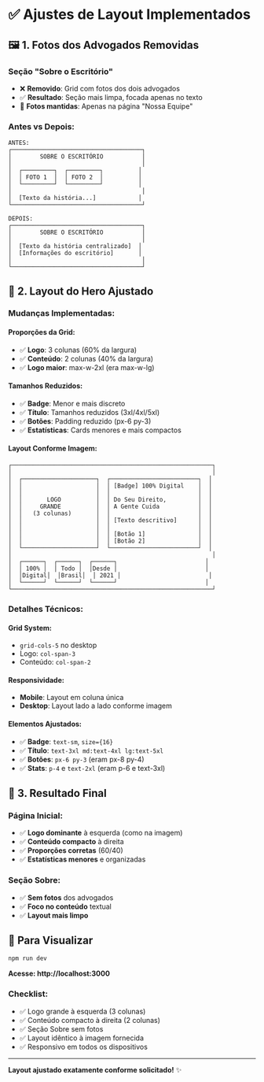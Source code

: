 # ✅ Ajustes de Layout Implementados

## 🖼️ **1. Fotos dos Advogados Removidas**

### **Seção "Sobre o Escritório"**
- ❌ **Removido**: Grid com fotos dos dois advogados
- ✅ **Resultado**: Seção mais limpa, focada apenas no texto
- 📍 **Fotos mantidas**: Apenas na página "Nossa Equipe"

### **Antes vs Depois**:
```
ANTES:
┌─────────────────────────────────────┐
│        SOBRE O ESCRITÓRIO           │
│                                     │
│  ┌─────────┐  ┌─────────┐          │
│  │ FOTO 1  │  │ FOTO 2  │          │
│  └─────────┘  └─────────┘          │
│                                     │
│  [Texto da história...]            │
└─────────────────────────────────────┘

DEPOIS:
┌─────────────────────────────────────┐
│        SOBRE O ESCRITÓRIO           │
│                                     │
│  [Texto da história centralizado]  │
│  [Informações do escritório]       │
│                                     │
└─────────────────────────────────────┘
```

## 🎨 **2. Layout do Hero Ajustado**

### **Mudanças Implementadas**:

#### **Proporções da Grid**:
- ✅ **Logo**: 3 colunas (60% da largura)
- ✅ **Conteúdo**: 2 colunas (40% da largura)
- ✅ **Logo maior**: max-w-2xl (era max-w-lg)

#### **Tamanhos Reduzidos**:
- ✅ **Badge**: Menor e mais discreto
- ✅ **Título**: Tamanhos reduzidos (3xl/4xl/5xl)
- ✅ **Botões**: Padding reduzido (px-6 py-3)
- ✅ **Estatísticas**: Cards menores e mais compactos

#### **Layout Conforme Imagem**:
```
┌─────────────────────────────────────────────────────────┐
│                                                         │
│  ┌─────────────────────┐  ┌─────────────────────────┐  │
│  │                     │  │ [Badge] 100% Digital    │  │
│  │                     │  │                         │  │
│  │       LOGO          │  │ Do Seu Direito,         │  │
│  │     GRANDE          │  │ A Gente Cuida           │  │
│  │   (3 colunas)       │  │                         │  │
│  │                     │  │ [Texto descritivo]      │  │
│  │                     │  │                         │  │
│  │                     │  │ [Botão 1]               │  │
│  │                     │  │ [Botão 2]               │  │
│  └─────────────────────┘  └─────────────────────────┘  │
│                                                         │
│  ┌──────┐  ┌──────┐  ┌──────┐                         │
│  │ 100% │  │ Todo │  │Desde │                         │
│  │Digital│  │Brasil│  │ 2021 │                         │
│  └──────┘  └──────┘  └──────┘                         │
└─────────────────────────────────────────────────────────┘
```

### **Detalhes Técnicos**:

#### **Grid System**:
- `grid-cols-5` no desktop
- Logo: `col-span-3`
- Conteúdo: `col-span-2`

#### **Responsividade**:
- **Mobile**: Layout em coluna única
- **Desktop**: Layout lado a lado conforme imagem

#### **Elementos Ajustados**:
- ✅ **Badge**: `text-sm`, `size={16}`
- ✅ **Título**: `text-3xl md:text-4xl lg:text-5xl`
- ✅ **Botões**: `px-6 py-3` (eram px-8 py-4)
- ✅ **Stats**: `p-4` e `text-2xl` (eram p-6 e text-3xl)

## 📱 **3. Resultado Final**

### **Página Inicial**:
- ✅ **Logo dominante** à esquerda (como na imagem)
- ✅ **Conteúdo compacto** à direita
- ✅ **Proporções corretas** (60/40)
- ✅ **Estatísticas menores** e organizadas

### **Seção Sobre**:
- ✅ **Sem fotos** dos advogados
- ✅ **Foco no conteúdo** textual
- ✅ **Layout mais limpo**

## 🚀 **Para Visualizar**

```bash
npm run dev
```

**Acesse: http://localhost:3000**

### **Checklist**:
- ✅ Logo grande à esquerda (3 colunas)
- ✅ Conteúdo compacto à direita (2 colunas)
- ✅ Seção Sobre sem fotos
- ✅ Layout idêntico à imagem fornecida
- ✅ Responsivo em todos os dispositivos

---

**Layout ajustado exatamente conforme solicitado!** ✨
